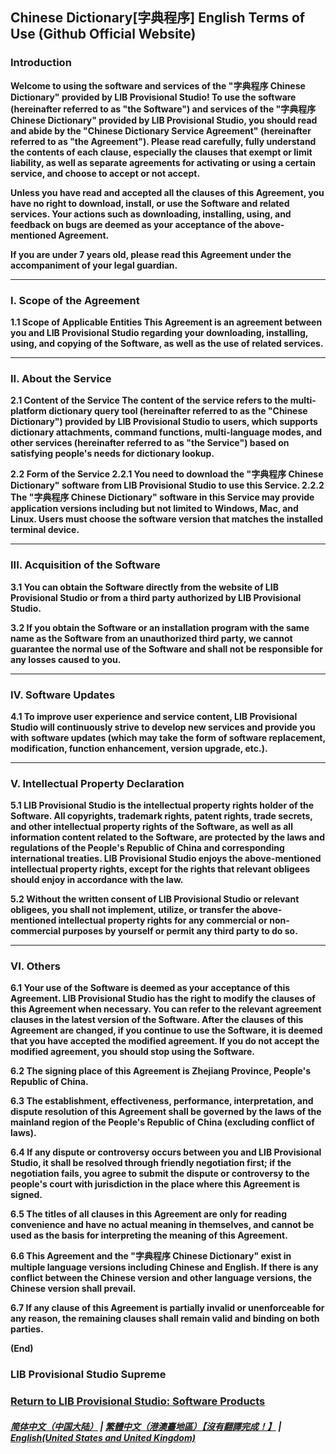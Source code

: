 ## Chinese Dictionary[字典程序] English Terms of Use (Github Official Website)
### Introduction
**Welcome to using the software and services of the "字典程序 Chinese Dictionary" provided by LIB Provisional Studio!
To use the software (hereinafter referred to as "the Software") and services of the "字典程序 Chinese Dictionary" provided by LIB Provisional Studio, you should read and abide by the "Chinese Dictionary Service Agreement" (hereinafter referred to as "the Agreement"). Please read carefully, fully understand the contents of each clause, especially the clauses that exempt or limit liability, as well as separate agreements for activating or using a certain service, and choose to accept or not accept.**

**Unless you have read and accepted all the clauses of this Agreement, you have no right to download, install, or use the Software and related services. Your actions such as downloading, installing, using, and feedback on bugs are deemed as your acceptance of the above-mentioned Agreement.**

**If you are under 7 years old, please read this Agreement under the accompaniment of your legal guardian.**

------------

### I. Scope of the Agreement
**1.1 Scope of Applicable Entities
This Agreement is an agreement between you and LIB Provisional Studio regarding your downloading, installing, using, and copying of the Software, as well as the use of related services.**

------------

### II. About the Service
**2.1 Content of the Service
The content of the service refers to the multi-platform dictionary query tool (hereinafter referred to as the "Chinese Dictionary") provided by LIB Provisional Studio to users, which supports dictionary attachments, command functions, multi-language modes, and other services (hereinafter referred to as "the Service") based on satisfying people's needs for dictionary lookup.**

**2.2 Form of the Service
2.2.1 You need to download the "字典程序 Chinese Dictionary" software from LIB Provisional Studio to use this Service.
2.2.2 The "字典程序 Chinese Dictionary" software in this Service may provide application versions including but not limited to Windows, Mac, and Linux. Users must choose the software version that matches the installed terminal device.**

------------

### III. Acquisition of the Software
**3.1 You can obtain the Software directly from the website of LIB Provisional Studio or from a third party authorized by LIB Provisional Studio.**

**3.2 If you obtain the Software or an installation program with the same name as the Software from an unauthorized third party, we cannot guarantee the normal use of the Software and shall not be responsible for any losses caused to you.**

------------

### IV. Software Updates
**4.1 To improve user experience and service content, LIB Provisional Studio will continuously strive to develop new services and provide you with software updates (which may take the form of software replacement, modification, function enhancement, version upgrade, etc.).**

------------

### V. Intellectual Property Declaration
**5.1 LIB Provisional Studio is the intellectual property rights holder of the Software. All copyrights, trademark rights, patent rights, trade secrets, and other intellectual property rights of the Software, as well as all information content related to the Software, are protected by the laws and regulations of the People's Republic of China and corresponding international treaties. LIB Provisional Studio enjoys the above-mentioned intellectual property rights, except for the rights that relevant obligees should enjoy in accordance with the law.**

**5.2 Without the written consent of LIB Provisional Studio or relevant obligees, you shall not implement, utilize, or transfer the above-mentioned intellectual property rights for any commercial or non-commercial purposes by yourself or permit any third party to do so.**

------------

### VI. Others
**6.1 Your use of the Software is deemed as your acceptance of this Agreement. LIB Provisional Studio has the right to modify the clauses of this Agreement when necessary. You can refer to the relevant agreement clauses in the latest version of the Software. After the clauses of this Agreement are changed, if you continue to use the Software, it is deemed that you have accepted the modified agreement. If you do not accept the modified agreement, you should stop using the Software.**

**6.2 The signing place of this Agreement is Zhejiang Province, People's Republic of China.**

**6.3 The establishment, effectiveness, performance, interpretation, and dispute resolution of this Agreement shall be governed by the laws of the mainland region of the People's Republic of China (excluding conflict of laws).**

**6.4 If any dispute or controversy occurs between you and LIB Provisional Studio, it shall be resolved through friendly negotiation first; if the negotiation fails, you agree to submit the dispute or controversy to the people's court with jurisdiction in the place where this Agreement is signed.**

**6.5 The titles of all clauses in this Agreement are only for reading convenience and have no actual meaning in themselves, and cannot be used as the basis for interpreting the meaning of this Agreement.**

**6.6 This Agreement and the "字典程序 Chinese Dictionary" exist in multiple language versions including Chinese and English. If there is any conflict between the Chinese version and other language versions, the Chinese version shall prevail.**

**6.7 If any clause of this Agreement is partially invalid or unenforceable for any reason, the remaining clauses shall remain valid and binding on both parties.**

**(End)**
### LIB Provisional Studio  Supreme

### [Return to LIB Provisional Studio: Software Products](Software)

##### [简体中文（中国大陆）](Chinese_dictionary_Service_Terms) | [繁體中文（港澳臺地區）【沒有翻譯完成！】](tc/Chinese_dictionary_Service_Terms) | **[English(United States and United Kingdom)](en/Chinese_dictionary_Service_Terms)**
